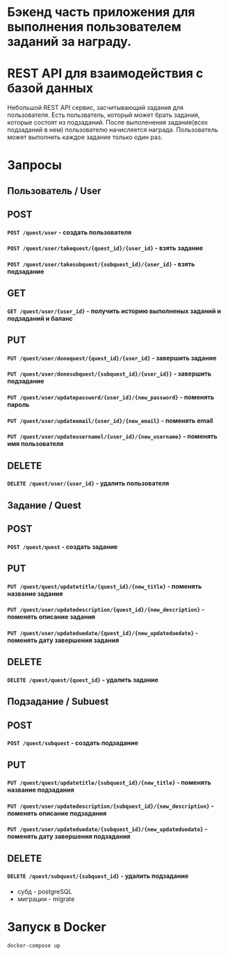 # Бэкенд часть приложения для выполнения пользователем заданий за награду. 
# REST API для взаимодействия c базой данных


Небольшой REST API сервис, засчитывающий задания для пользователя.
Есть пользватель, который может брать задания, которые состоят из подзаданий. После выполенения задания(всех подзаданий в нем) пользователю начисляется награда. Пользователь может выполнить каждое задание только один раз.



# Запросы
## Пользователь / User
## POST
#### ```POST /quest/user``` - создать пользователя
#### ```POST /quest/user/takequest/{quest_id}/{user_id}``` - взять задание
#### ```POST /quest/user/takesubquest/{subquest_id}/{user_id}``` - взять подзадание

## GET
#### ```GET /quest/user/{user_id}``` - получить историю выполненых заданий и подзаданий и баланс

## PUT
#### ```PUT /quest/user/donequest/{quest_id}/{user_id}``` - завершить задание
#### ```PUT /quest/user/donesubquest/{subquest_id}/{user_id}}``` - завершить подзадание
#### ```PUT /quest/user/updatepassword/{user_id}/{new_password}``` - поменять пароль
#### ```PUT /quest/user/updateemail/{user_id}/{new_email}``` - поменять email
#### ```PUT /quest/user/updateusernamel/{user_id}/{new_username}``` - поменять имя пользователя

## DELETE
#### ```DELETE /quest/user/{user_id}``` - удалить пользователя


## Задание / Quest
## POST
#### ```POST /quest/quest``` - создать задание


## PUT
#### ```PUT /quest/quest/updatetitle/{quest_id}/{new_title}``` - поменять название задания
#### ```PUT /quest/user/updatedescription/{quest_id}/{new_description}``` - поменять описание задания 
#### ```PUT /quest/user/updateduedate/{quest_id}/{new_updateduedate}``` - поменять дату завершения задания

## DELETE
#### ```DELETE /quest/quest/{quest_id}``` - удалить задание


## Подзадание / Subuest
## POST
#### ```POST /quest/subquest``` - создать подзадание


## PUT
#### ```PUT /quest/quest/updatetitle/{subquest_id}/{new_title}``` - поменять название подзадания
#### ```PUT /quest/user/updatedescription/{subquest_id}/{new_description}``` - поменять описание подзадания
#### ```PUT /quest/user/updateduedate/{subquest_id}/{new_updateduedate}``` - поменять дату завершения подзадания

## DELETE
#### ```DELETE /quest/subquest/{subquest_id}``` - удалить подзадание


- субд - postgreSQL
- миграции - migrate


# Запуск в Docker
```
docker-compose up
```
